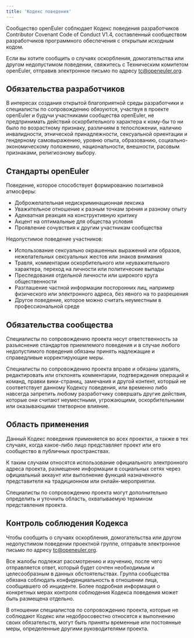 ```yaml
---
title: 'Кодекс поведения'
---
```

<script setup>
import BannerLevel2 from '@/components/BannerLevel2.vue'
import bannerBG from '@/assets/banner-secondary.png';
import illustration from '@/assets/illustrations/covenant.png';
</script>

<BannerLevel2
class="app-header"
  :background-image="bannerBG"
  background-text="COMMUNITY"
  title="Кодекс поведения"
  :illustration="illustration"
/>

<div class="markdown">

Сообщество openEuler соблюдает Кодекс поведения разработчиков Contributor Covenant Code of Conduct V1.4, составленный сообществом разработчиков программного обеспечения с открытым исходным кодом.

Если вы хотите сообщить о случаях оскорбления, домогательства или другом недопустимом поведении, свяжитесь с Техническим комитетом openEuler, отправив электронное письмо по адресу tc@openeuler.org.


## Обязательства разработчиков
В интересах создания открытой благоприятной среды разработчики и специалисты по сопровождению обязуются, участвуя в проекте openEuler и будучи участниками сообщества openEuler, не предпринимать действий оскорбительного характера к кому-бы то ни было по возрастному признаку, различиям в телосложении, наличию инвалидности, этнической принадлежности, сексуальной ориентации и гендерному самовыражению, уровню опыта, образованию, социально-экономическому положению, национальности, внешности, расовым признаками, религиозному выбору.


## Стандарты openEuler
Поведение, которое способствует формированию позитивной атмосферы:
- Доброжелательная недискриминационная лексика
- Уважительное отношение к разным точкам зрения и разному опыту
- Адекватная реакция на конструктивную критику
- Акцент на оптимальные для общества условия
- Проявление сочувствия к другим участникам сообщества

Недопустимое поведение участников:
- Использование сексуально окрашенных выражений или образов, нежелательных сексуальных жестов или знаков внимания
- Травля, комментарии оскорбительного или неуважительного характера, переход на личности или политические выпады
- Преследования отдельной личности или широкого круга общественности
- Разглашение частной информации посторонних лиц, например физического или электронного адреса, без явного на то разрешения
- Другое поведение, которое можно считать неуместным в профессиональной среде


## Обязательства сообщества
Специалисты по сопровождению проекта несут ответственность за разъяснение стандартов приемлемого поведения и в случае любого недопустимого поведения обязаны принять надлежащие и справедливые корректирующие меры.

Специалисты по сопровождению проекта вправе и обязаны удалять, редактировать или отклонять комментарии, подтверждения операций и команд, правки вики-страниц, замечания и другой контент, который не соответствует данному Кодексу поведения, или временно либо навсегда запретить любому разработчику совершать другие действия, которые они считают неуместными, угрожающими, оскорбительными или оказывающими тлетворное влияние.


## Область применения
Данный Кодекс поведения применяется во всех проектах, а также в тех случаях, когда какое-либо лицо представляет проект или его сообщество в публичных пространствах.

К таким случаям относятся использование официального электронного адреса проекта, размещение информации в социальных сетях через официальный аккаунт или выполнение функций назначенного представителя на традиционном или онлайн-мероприятии.

Специалисты по сопровождению проекта могут дополнительно определить и уточнить область, охватываемую термином представления проекта.

## Контроль соблюдения Кодекса
Чтобы сообщить о случаях оскорбления, домогательства или другом недопустимом поведении проектной группе, отправьте электронное письмо по адресу tc@openeuler.org.

Все жалобы подлежат рассмотрению и изучению, после чего отправляется ответ, который будет сочтен необходимым и целесообразным в данных обстоятельствах. Группа сообщества обязана соблюдать конфиденциальность в отношении лица, сообщившего об инциденте. Более подробная информация о конкретных мерах контроля соблюдения Кодекса поведения может быть размещена отдельно.

В отношении специалистов по сопровождению проекта, которые не соблюдают Кодекс или недобросовестно относятся к выполнению своих обязательств, могут быть приняты временные или постоянные меры, определенные другими руководителями проекта.

</div>

